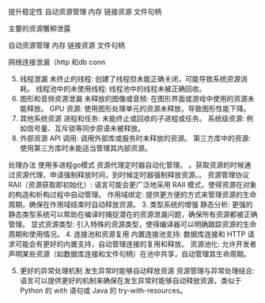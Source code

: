提升稳定性 自动资源管理  内存 链接资源  文件句柄



主要的资源蟹柳泄露

自动资源管理  内存 链接资源  文件句柄

网络连接泄漏（http 和db conn

5. 线程泄漏
未终止的线程: 创建了线程但未能正确关闭，可能导致系统资源消耗。
线程池中的未使用线程: 线程池中的线程未被正确回收。
6. 图形和音频资源泄漏
未释放的图像或音频: 在图形界面或游戏中使用的资源未能释放。
GPU 资源: 使用图形处理单元的资源未释放，导致图形性能下降。
7. 其他系统资源
进程和任务: 未能终止或回收的子进程或任务。
系统级资源: 例如信号量、互斥锁等同步原语未被释放。
8. 外部资源
API 调用: 调用外部库或服务时未释放的资源。
第三方库中的资源: 使用第三方库时未能适当管理其内部资源。

处理办法
使用多进程go模式
资源代理定时器自动化管理。
。获取资源的时候通过资源代理，申请强制释放时间，到时候定时器强制释放资源。。
资源管理协议
RAII（资源获取即初始化）: 语言可能会更广泛地采用 RAII 模式，使得资源在对象的构造和析构过程中自动管理。
作用域绑定: 提供更方便的方式来管理资源的生命周期，确保在作用域结束时自动释放资源。
3. 类型系统的增强
静态分析: 更强的静态类型系统可以帮助在编译时捕捉潜在的资源泄漏问题，确保所有资源都被正确管理。
显式资源类型: 引入特殊的资源类型，使得编译器可以明确跟踪资源的生命周期和使用情况。
4. 连接池和资源复用
内置连接池支持: 数据库连接和 HTTP 请求可能会有更好的内置支持，自动管理连接的复用和释放。
资源池化: 允许开发者声明某些资源（如数据库连接和文件句柄）在池中共享，自动管理其生命周期。


5. 更好的异常处理机制  发生异常时能够自动释放资源
资源管理与异常处理结合: 语言可以提供更好的机制来确保在发生异常时能够自动释放资源，类似于 Python 的 with 语句或 Java 的 try-with-resources。

